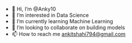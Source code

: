 - 👋 Hi, I’m @Anky10
- 👀 I’m interested in Data Science
- 🌱 I’m currently learning Machine Learning
- 💞️ I’m looking to collaborate on building models
- 📫 How to reach me ankitshahi794@gmail.com

<!---
Anky10/Anky10 is a ✨ special ✨ repository because its `README.md` (this file) appears on your GitHub profile.
You can click the Preview link to take a look at your changes.
--->

